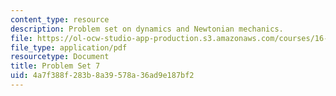 ```yaml
---
content_type: resource
description: Problem set on dynamics and Newtonian mechanics.
file: https://ol-ocw-studio-app-production.s3.amazonaws.com/courses/16-07-dynamics-fall-2009/4a7f388f283b8a39578a36ad9e187bf2_MIT16_07F09_hw07.pdf
file_type: application/pdf
resourcetype: Document
title: Problem Set 7
uid: 4a7f388f-283b-8a39-578a-36ad9e187bf2
---
```

